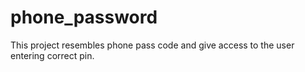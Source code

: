 # phone_password
This project resembles phone pass code and give access to the user entering correct pin.
